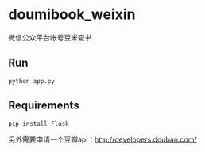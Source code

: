 doumibook_weixin
================

微信公众平台帐号豆米查书

## Run

    python app.py

## Requirements

    pip install Flask

另外需要申请一个豆瓣api：http://developers.douban.com/